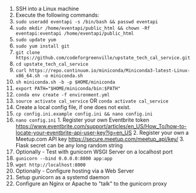 1. SSH into a Linux machine
2. Execute the following commands:
  1. `sudo useradd eventapi -s /bin/bash && passwd eventapi`
  2. `sudo mkdir /home/eventapi/public_html && chown -Rf eventapi:eventapi /home/eventapi/public_html`
  3. `sudo update yum`
  4. `sudo yum install git`
  5. `git clone https://github.com/codeforgreenville/upstate_tech_cal_service.git`
  6. `cd upstate_tech_cal_service`
  7. `curl https://repo.continuum.io/miniconda/Miniconda3-latest-Linux-x86_64.sh -o miniconda.sh`
  8. `sh miniconda.sh -b -p $HOME/miniconda`
  9. `export PATH="$HOME/miniconda/bin:$PATH"`
  10. `conda env create -f environment.yml`
  11. `source activate cal_service` OR `conda activate cal_service`
3. Create a local config file, if one does not exist.
  1. `cp config.ini.example config.ini && nano config.ini`
  2. `nano config.ini`
    1. Register your own Eventbrite token https://www.eventbrite.com/support/articles/en_US/How_To/how-to-locate-your-eventbrite-api-user-key?lg=en_US
    2. Register your own a Meetup.com API key https://secure.meetup.com/meetup_api/key/
    3. Flask secret can be any long random string
4. Optionally - Test with gunicorn WSGI Server on a localhost port
  1. `gunicorn --bind 0.0.0.0:8000 app:app`
  2. `wget http://localhost:8000`
5. Optionally - Configure hosting via a Web Server 
  1. Setup gunicorn as a systemd daemon
  2. Configure an Nginx or Apache to "talk" to the gunicorn proxy
